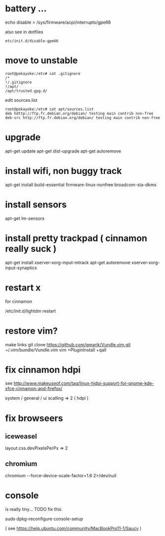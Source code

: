 battery ... 
===========

echo disable > /sys/firmware/acpi/interrupts/gpe66

also see in dotfiles

    etc/init.d/disable-gpe66

move to unstable
================

```
root@pokayoke:/etc# cat .gitignore 
/*
!/.gitignore
!/apt/
/apt/trusted.gpg.d/
```
edit sources.list

```
root@pokayoke:/etc# cat apt/sources.list
deb hdttp://ftp.fr.debian.org/debian/ testing main contrib non-free
deb-src http://ftp.fr.debian.org/debian/ testing main contrib non-free
```

upgrade
=======

apt-get update
apt-get dist-upgrade
apt-get autoremove

install wifi, non buggy track
===========================

apt-get install build-essential firmware-linux-nonfree broadcom-sta-dkms 

install sensors
===============

apt-get lm-sensors

install pretty trackpad ( cinnamon really suck )
================================================

apt-get install xserver-xorg-input-mtrack
apt-get autoremove xserver-xorg-input-synaptics

restart x
=========

for cinnamon

/etc/init.d/lightdm restart

restore vim?
============

make links
git clone https://github.com/gmarik/Vundle.vim.git ~/.vim/bundle/Vundle.vim
vim +PluginInstall +qall

fix cinnamon hdpi
=================

see http://www.makeuseof.com/tag/linux-hidpi-support-for-gnome-kde-xfce-cinnamon-and-firefox/

system / general / ui scalling => 2 ( hdpi )

fix browseers
=============
iceweasel
---------
layout.css.devPixelsPerPx => 2


chromium
--------
chromium --force-device-scale-factor=1.6 2>/dev/null

console
=======
is really tiny...
TODO fix this

sudo dpkg-reconfigure console-setup

( see https://help.ubuntu.com/community/MacBookPro11-1/Saucy )


